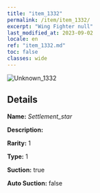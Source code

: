 ```yaml
---
title: "item_1332"
permalink: /item/item_1332/
excerpt: "Wing Fighter null"
last_modified_at: 2023-09-02
locale: en
ref: "item_1332.md"
toc: false
classes: wide
---
```



 ![Unknown_1332](/images/item/Settlement_star_p.png)



## Details

 **Name:** *Settlement_star* 

 **Description:** 

 **Rarity:** 1 

 **Type:** 1 

 **Suction:** true 

 **Auto Suction:** false 


